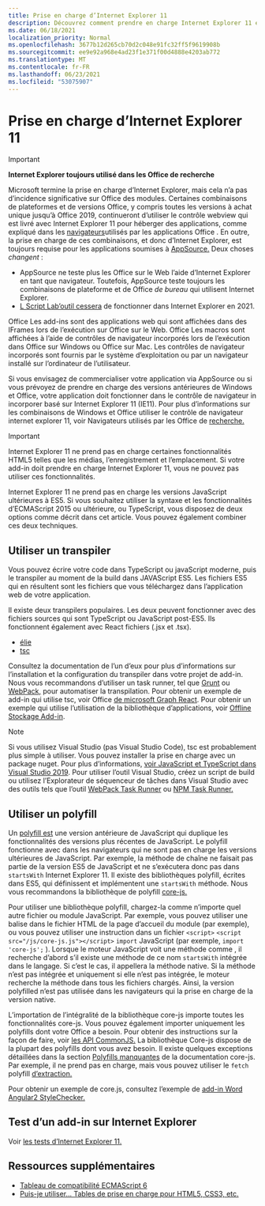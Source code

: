 ```yaml
---
title: Prise en charge d’Internet Explorer 11
description: Découvrez comment prendre en charge Internet Explorer 11 et ES5 Javascript dans votre add-in.
ms.date: 06/18/2021
localization_priority: Normal
ms.openlocfilehash: 3677b12d265cb70d2c048e91fc32ff5f9619908b
ms.sourcegitcommit: ee9e92a968e4ad23f1e371f00d4888e4203ab772
ms.translationtype: MT
ms.contentlocale: fr-FR
ms.lasthandoff: 06/23/2021
ms.locfileid: "53075907"
---
```

# <a name="support-internet-explorer-11"></a>Prise en charge d’Internet Explorer 11

> [!IMPORTANT]
> **Internet Explorer toujours utilisé dans les Office de recherche**
>
> Microsoft termine la prise en charge d’Internet Explorer, mais cela n’a pas d’incidence significative sur Office des modules. Certaines combinaisons de plateformes et de versions Office, y compris toutes les versions à achat unique jusqu’à Office 2019, continueront d’utiliser le contrôle webview qui est livré avec Internet Explorer 11 pour héberger des applications, comme expliqué dans les [navigateurs](../concepts/browsers-used-by-office-web-add-ins.md)utilisés par les applications Office . En outre, la prise en charge de ces combinaisons, et donc d’Internet Explorer, est toujours requise pour les applications soumises à [AppSource.](/office/dev/store/submit-to-appsource-via-partner-center) Deux choses *changent* :
>
> - AppSource ne teste plus les Office sur le Web l’aide d’Internet Explorer en tant que navigateur. Toutefois, AppSource teste toujours les combinaisons de plateforme et de Office *de bureau* qui utilisent Internet Explorer.
> - [L Script Lab’outil cessera](../overview/explore-with-script-lab.md) de fonctionner dans Internet Explorer en 2021.

Office Les add-ins sont des applications web qui sont affichées dans des IFrames lors de l’exécution sur Office sur le Web. Office Les macros sont affichées à l’aide de contrôles de navigateur incorporés lors de l’exécution dans Office sur Windows ou Office sur Mac. Les contrôles de navigateur incorporés sont fournis par le système d’exploitation ou par un navigateur installé sur l’ordinateur de l’utilisateur.

Si vous envisagez de commercialiser votre application via AppSource ou si vous prévoyez de prendre en charge des versions antérieures de Windows et Office, votre application doit fonctionner dans le contrôle de navigateur in incorporer basé sur Internet Explorer 11 (IE11). Pour plus d’informations sur les combinaisons de Windows et Office utiliser le contrôle de navigateur internet explorer 11, voir Navigateurs utilisés par les Office de [recherche.](../concepts/browsers-used-by-office-web-add-ins.md)

> [!IMPORTANT]
> Internet Explorer 11 ne prend pas en charge certaines fonctionnalités HTML5 telles que les médias, l’enregistrement et l’emplacement. Si votre add-in doit prendre en charge Internet Explorer 11, vous ne pouvez pas utiliser ces fonctionnalités.

Internet Explorer 11 ne prend pas en charge les versions JavaScript ultérieures à ES5. Si vous souhaitez utiliser la syntaxe et les fonctionnalités d’ECMAScript 2015 ou ultérieure, ou TypeScript, vous disposez de deux options comme décrit dans cet article. Vous pouvez également combiner ces deux techniques.

## <a name="use-a-transpiler"></a>Utiliser un transpiler

Vous pouvez écrire votre code dans TypeScript ou javaScript moderne, puis le transpiler au moment de la build dans JAVAScript ES5. Les fichiers ES5 qui en résultent sont les fichiers que vous téléchargez dans l’application web de votre application.

Il existe deux transpilers populaires. Les deux peuvent fonctionner avec des fichiers sources qui sont TypeScript ou JavaScript post-ES5. Ils fonctionnent également avec React fichiers (.jsx et .tsx).

- [élie](https://babeljs.io/)
- [tsc](https://www.typescriptlang.org/index.html)

Consultez la documentation de l’un d’eux pour plus d’informations sur l’installation et la configuration du transpiler dans votre projet de add-in. Nous vous recommandons d’utiliser un task runner, tel que [Grunt](https://gruntjs.com/) ou [WebPack,](https://webpack.js.org/) pour automatiser la transpilation. Pour obtenir un exemple de add-in qui utilise tsc, voir Office [de microsoft Graph React](https://github.com/OfficeDev/PnP-OfficeAddins/tree/3ce0e1b74152dbbe8306a091696bc4455c04c0a1/Samples/auth/Office-Add-in-Microsoft-Graph-React). Pour obtenir un exemple qui utilise l’utilisation de la bibliothèque d’applications, voir [Offline Stockage Add-in](https://github.com/OfficeDev/PnP-OfficeAddins/tree/3ce0e1b74152dbbe8306a091696bc4455c04c0a1/Samples/Excel.OfflineStorageAddin).

> [!NOTE]
> Si vous utilisez Visual Studio (pas Visual Studio Code), tsc est probablement plus simple à utiliser. Vous pouvez installer la prise en charge avec un package nuget. Pour plus d’informations, [voir JavaScript et TypeScript dans Visual Studio 2019](/visualstudio/javascript/javascript-in-vs-2019). Pour utiliser l’outil Visual Studio, créez un script de build ou utilisez l’Explorateur de séquenceur de tâches dans Visual Studio avec des outils tels que l’outil [WebPack Task Runner](https://marketplace.visualstudio.com/items?itemName=MadsKristensen.WebPackTaskRunner) ou [NPM Task Runner.](https://marketplace.visualstudio.com/items?itemName=MadsKristensen.NPMTaskRunner)

## <a name="use-a-polyfill"></a>Utiliser un polyfill

Un [polyfill est](https://en.wikipedia.org/wiki/Polyfill_(programming)) une version antérieure de JavaScript qui duplique les fonctionnalités des versions plus récentes de JavaScript. Le polyfill fonctionne avec dans les navigateurs qui ne sont pas en charge les versions ultérieures de JavaScript. Par exemple, la méthode de chaîne ne faisait pas partie de la version ES5 de JavaScript et ne s’exécutera donc pas dans `startsWith` Internet Explorer 11. Il existe des bibliothèques polyfill, écrites dans ES5, qui définissent et implémentent une `startsWith` méthode. Nous vous recommandons la bibliothèque de polyfill [core-js.](https://github.com/zloirock/core-js)

Pour utiliser une bibliothèque polyfill, chargez-la comme n’importe quel autre fichier ou module JavaScript. Par exemple, vous pouvez utiliser une balise dans le fichier HTML de la page d’accueil du module (par exemple), ou vous pouvez utiliser une instruction dans un fichier `<script>` `<script src="/js/core-js.js"></script>` `import` JavaScript (par exemple, `import 'core-js';` ). Lorsque le moteur JavaScript voit une méthode comme , il recherche d’abord s’il existe une méthode de ce nom `startsWith` intégrée dans le langage. Si c’est le cas, il appellera la méthode native. Si la méthode n’est pas intégrée et uniquement si elle n’est pas intégrée, le moteur recherche la méthode dans tous les fichiers chargés. Ainsi, la version polyfilled n’est pas utilisée dans les navigateurs qui la prise en charge de la version native.

L’importation de l’intégralité de la bibliothèque core-js importe toutes les fonctionnalités core-js. Vous pouvez également importer uniquement les polyfills dont votre Office a besoin. Pour obtenir des instructions sur la façon de faire, voir [les API CommonJS.](https://github.com/zloirock/core-js#commonjs-api) La bibliothèque Core-js dispose de la plupart des polyfills dont vous avez besoin. Il existe quelques exceptions détaillées dans la section [Polyfills manquantes](https://github.com/zloirock/core-js#missing-polyfills) de la documentation core-js. Par exemple, il ne prend pas en charge, mais vous pouvez utiliser le `fetch` polyfill [d’extraction.](https://github.com/github/fetch)

Pour obtenir un exemple de core.js, consultez l’exemple de [add-in Word Angular2 StyleChecker.](https://github.com/OfficeDev/Word-Add-in-Angular2-StyleChecker)

## <a name="testing-an-add-in-on-internet-explorer"></a>Test d’un add-in sur Internet Explorer

Voir [les tests d’Internet Explorer 11.](../testing/ie-11-testing.md)

## <a name="additional-resources"></a>Ressources supplémentaires

- [Tableau de compatibilité ECMAScript 6](https://kangax.github.io/compat-table/es6/)
- [Puis-je utiliser... Tables de prise en charge pour HTML5, CSS3, etc.](https://caniuse.com/)
